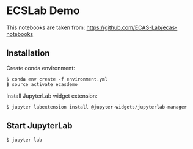 # ECSLab Demo

This notebooks are taken from:
https://github.com/ECAS-Lab/ecas-notebooks


## Installation

Create conda environment:

    $ conda env create -f environment.yml
    $ source activate ecasdemo

Install JupyterLab widget extension:

    $ jupyter labextension install @jupyter-widgets/jupyterlab-manager


## Start JupyterLab

    $ jupyter lab
